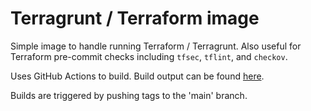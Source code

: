 # Terragrunt / Terraform image

Simple image to handle running Terraform / Terragrunt. Also useful for Terraform pre-commit checks including `tfsec`, `tflint`, and `checkov`.

Uses GitHub Actions to build. Build output can be found [here](https://hub.docker.com/r/so1omon/tf_image).

Builds are triggered by pushing tags to the 'main' branch.
